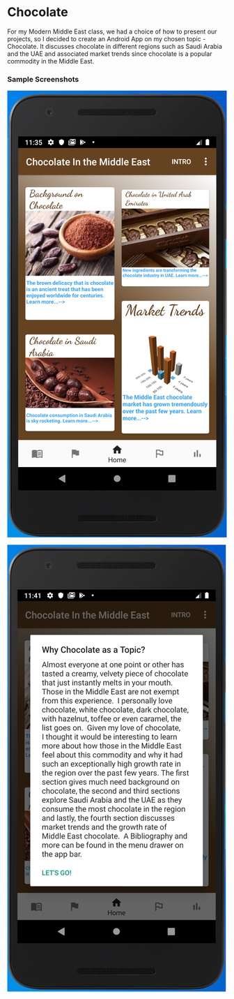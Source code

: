 # Chocolate

For my Modern Middle East class, we had a choice of how to present our projects, so I decided to create an Android App on my chosen topic - Chocolate.  It discusses chocolate in different regions such as Saudi Arabia and the UAE and associated market trends since chocolate is a popular commodity in the Middle East.

### Sample Screenshots
![Home](https://github.com/reinaseustache/Chocolate/blob/master/HomeScreenshot.png)

![Intro](https://github.com/reinaseustache/Chocolate/blob/master/IntroScreenshot.png)
